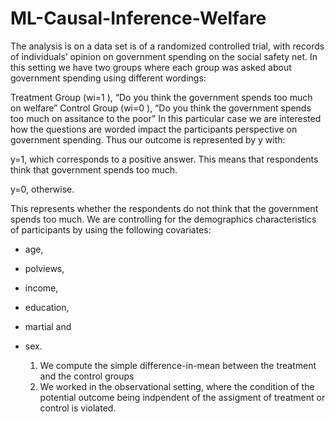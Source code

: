 # ML-Causal-Inference-Welfare

The analysis is on a data set is of a randomized controlled trial, with records of individuals’ opinion on government spending on the social safety net. In this setting we have two groups where each group was asked about government spending using different wordings:

Treatment Group (wi=1
), “Do you think the government spends too much on welfare”
Control Group (wi=0
), “Do you think the government spends too much on assitance to the poor”
In this particular case we are interested how the questions are worded impact the participants perspective on government spending. Thus our outcome is represented by y
 with:

y=1, which corresponds to a positive answer. This means that respondents think that government spends too much.

y=0, otherwise. 

This represents whether the respondents do not think that the government spends too much.
We are controlling for the demographics characteristics of participants by using the following covariates:

* age,
* polviews,
* income,
* education,
* martial and
* sex.

  1) We compute the simple difference-in-mean between the treatment and the control groups
  2) We worked in the observational setting, where the condition of the potential outcome being indpendent of the assigment of treatment or control is violated. 
